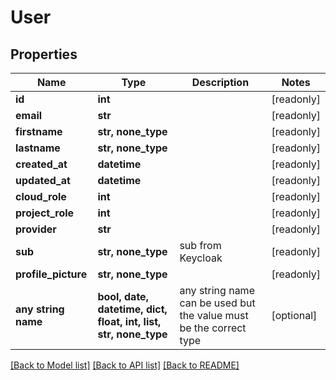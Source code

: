 # User


## Properties
Name | Type | Description | Notes
------------ | ------------- | ------------- | -------------
**id** | **int** |  | [readonly] 
**email** | **str** |  | [readonly] 
**firstname** | **str, none_type** |  | [readonly] 
**lastname** | **str, none_type** |  | [readonly] 
**created_at** | **datetime** |  | [readonly] 
**updated_at** | **datetime** |  | [readonly] 
**cloud_role** | **int** |  | [readonly] 
**project_role** | **int** |  | [readonly] 
**provider** | **str** |  | [readonly] 
**sub** | **str, none_type** | sub from Keycloak | [readonly] 
**profile_picture** | **str, none_type** |  | [readonly] 
**any string name** | **bool, date, datetime, dict, float, int, list, str, none_type** | any string name can be used but the value must be the correct type | [optional]

[[Back to Model list]](../README.md#documentation-for-models) [[Back to API list]](../README.md#documentation-for-api-endpoints) [[Back to README]](../README.md)


